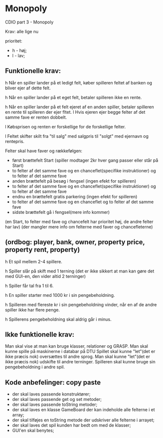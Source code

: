 # Monopoly
CDIO part 3 - Monopoly 

Krav: alle lige nu  


prioritet:  
- h - høj;
- l - lav;

Funktionelle krav:
------------------
h
Når en spiller lander på et ledigt felt, 
køber spilleren feltet af banken og bliver ejer af dette felt.

h
Når en spiller lander på et eget felt, betaler spilleren ikke en rente. 

h
Når en spiller lander på et felt ejeret af en anden spiller, 
betaler spilleren en rente til spilleren der ejer fltet.
l
Hvis ejeren ejer begge felter af det samme fave er renten dobbelt. 

l
Købsprisen og renten er forskellige for de forskellige felter.

l
Feltet skifter skilt fra "til salg" med salgpris 
til "solgt" med ejernavn og rentepris.

Felter skal have faver og rækkefølgen: 
- først brættefelt Start (spiller modtager 2kr hver gang passer eller står på Start)
- to felter af det samme fave og en chanceflet(specifike instruktioner) og to felter af det samme fave
- anden brættefelt på besøg i fengsel (ingen efekt for spilleren)
- to felter af det samme fave og en chanceflet(specifike instruktioner) og to felter af det samme fave
- endnu en brættefelt gratis parkering (ingen efekt for spilleren) 
- to felter af det samme fave og en chanceflet og to felter af det samme fave
- sidste brættefelt gå i fengsel(mere info kommer)   

(en Start, to felter med fave og chancefelt har prioritet høj, de andre felter har lav) 
(der mangler mere info om felterne med faver og chancefleterne)

(ordbog: player, bank, owner, property price, property rent, property)
----------------------------------------------------------------------

h 
Et spil mellem 2-4 spillere.

h
Spiller slår på skift med 1 terning 
(det er ikke sikkert at man kan gøre det med GUI-en, den vider altid 2 terninger)

h
Spiller får tal fra 1 til 6.

h
En spiller starter med 1000 kr i sin pengebeholdning.

h
Spilleren med flereste kr i sin pengebeholdning vinder,
når en af de andre spiller ikke har flere penge.

h
Spillerens pengebeholdning skal aldrig går i minus.


Ikke funktionelle krav:
-----------------------
Man skal vise at man kan bruge klasser, 
relationer og GRASP.
Man skal kunne spille på maskinerne i databar på DTU
Spillet skal kunne "let"(det er ikke præcis nok) oversættes til andre sprog.
Man skal kunne "let"(det er ikke præcis nok) udskifte til andre terninger.
Spilleren skal kunne bruge sin pengebeholdning i andre spil.


Kode anbefelinger: copy paste
-----------------------------
- der skal laves passende konstruktører;
- der skal laves passende get og set metoder;
- der skal laves passende toString metoder;
- der skal laves en klasse GameBoard der kan indeholde alle felterne i et array;
- der skal tilføjes en toString metode der udskriver alle felterne i arrayet;
- der skal laves det spil kunden har bedt om med de klasser;
- GUI'en skal benytes;
